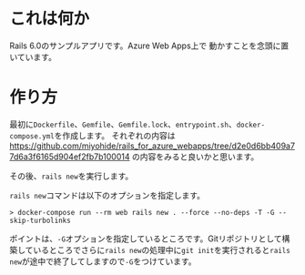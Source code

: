 # これは何か

Rails 6.0のサンプルアプリです。Azure Web Apps上で
動かすことを念頭に置いています。

# 作り方

最初に`Dockerfile`、`Gemfile`、`Gemfile.lock`、`entrypoint.sh`、`docker-compose.yml`を作成します。
それぞれの内容は https://github.com/miyohide/rails_for_azure_webapps/tree/d2e0d6bb409a77d6a3f6165d904ef2fb7b100014 の内容をみると良いかと思います。

その後、`rails new`を実行します。

`rails new`コマンドは以下のオプションを指定します。

```
> docker-compose run --rm web rails new . --force --no-deps -T -G --skip-turbolinks
```

ポイントは、`-G`オプションを指定しているところです。Gitリポジトリとして構築しているところでさらに`rails new`の処理中に`git init`を実行されると`rails new`が途中で終了してしますので`-G`をつけています。
